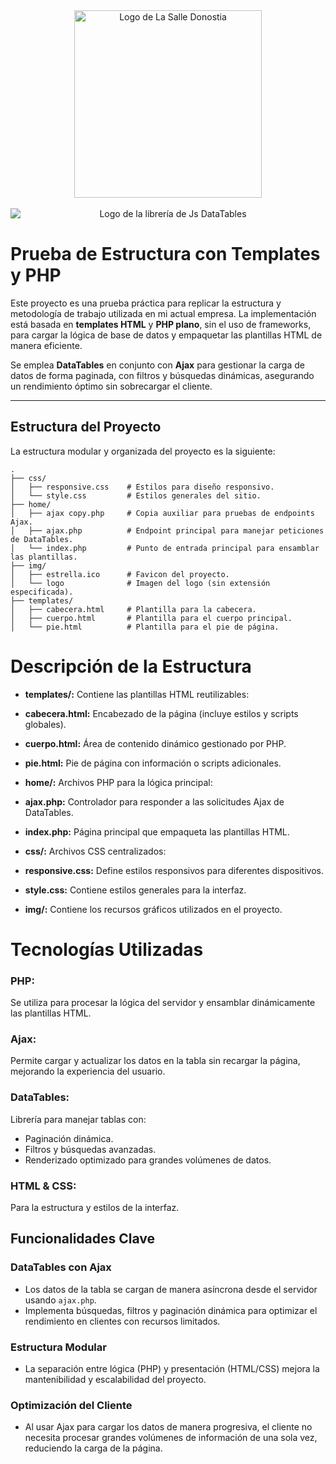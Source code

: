 <div style="text-align: center;">
  <img src="https://lasalledonostia.com/wp-content/uploads/2022/07/La_Salle_Donostia@2x.png" alt="Logo de La Salle Donostia" width="300" style="display: block; margin: 0 auto;"/>
  <br />
  <img src="https://encrypted-tbn0.gstatic.com/images?q=tbn:ANd9GcSTDTPv_M5wltDDv7qTzOU5n0d7lr_MwYkO0A&s" alt="Logo de la librería de Js DataTables" style="display: block; margin: 0 auto;"/>
</div>

# **Prueba de Estructura con Templates y PHP**

Este proyecto es una prueba práctica para replicar la estructura y metodología de trabajo utilizada en mi actual empresa. La implementación está basada en **templates HTML** y **PHP plano**, sin el uso de frameworks, para cargar la lógica de base de datos y empaquetar las plantillas HTML de manera eficiente.

Se emplea **DataTables** en conjunto con **Ajax** para gestionar la carga de datos de forma paginada, con filtros y búsquedas dinámicas, asegurando un rendimiento óptimo sin sobrecargar el cliente.

---

## **Estructura del Proyecto**

La estructura modular y organizada del proyecto es la siguiente:

```plaintext
.
├── css/
│   ├── responsive.css    # Estilos para diseño responsivo.
│   └── style.css         # Estilos generales del sitio.
├── home/
│   ├── ajax copy.php     # Copia auxiliar para pruebas de endpoints Ajax.
│   ├── ajax.php          # Endpoint principal para manejar peticiones de DataTables.
│   └── index.php         # Punto de entrada principal para ensamblar las plantillas.
├── img/
│   ├── estrella.ico      # Favicon del proyecto.
│   └── logo              # Imagen del logo (sin extensión especificada).
├── templates/
│   ├── cabecera.html     # Plantilla para la cabecera.
│   ├── cuerpo.html       # Plantilla para el cuerpo principal.
│   └── pie.html          # Plantilla para el pie de página.
```

# Descripción de la Estructura
- **templates/:** Contiene las plantillas HTML reutilizables:

- **cabecera.html:** Encabezado de la página (incluye estilos y scripts globales).
- **cuerpo.html:** Área de contenido dinámico gestionado por PHP.
- **pie.html:** Pie de página con información o scripts adicionales.
- **home/:** Archivos PHP para la lógica principal:

- **ajax.php:** Controlador para responder a las solicitudes Ajax de DataTables.
- **index.php:** Página principal que empaqueta las plantillas HTML.
- **css/:** Archivos CSS centralizados:

- **responsive.css:** Define estilos responsivos para diferentes dispositivos.
- **style.css:** Contiene estilos generales para la interfaz.
- **img/:** Contiene los recursos gráficos utilizados en el proyecto.

# Tecnologías Utilizadas
### PHP:
Se utiliza para procesar la lógica del servidor y ensamblar dinámicamente las plantillas HTML.
### Ajax: 
Permite cargar y actualizar los datos en la tabla sin recargar la página, mejorando la experiencia del usuario.
### DataTables: 
Librería para manejar tablas con:
- Paginación dinámica.
- Filtros y búsquedas avanzadas.
- Renderizado optimizado para grandes volúmenes de datos.
### HTML & CSS: 
Para la estructura y estilos de la interfaz.

## **Funcionalidades Clave**

### **DataTables con Ajax**
- Los datos de la tabla se cargan de manera asíncrona desde el servidor usando `ajax.php`.
- Implementa búsquedas, filtros y paginación dinámica para optimizar el rendimiento en clientes con recursos limitados.

### **Estructura Modular**
- La separación entre lógica (PHP) y presentación (HTML/CSS) mejora la mantenibilidad y escalabilidad del proyecto.

### **Optimización del Cliente**
- Al usar Ajax para cargar los datos de manera progresiva, el cliente no necesita procesar grandes volúmenes de información de una sola vez, reduciendo la carga de la página.


